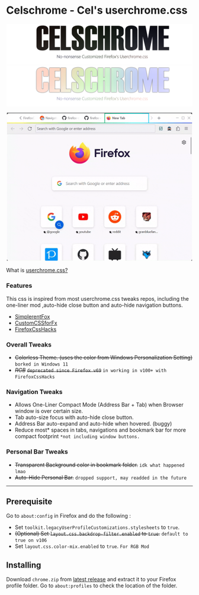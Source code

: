 # Celschrome - Cel's userchrome.css  

![Main](assets/showcase/title-light.png#gh-light-mode-only)
![Main2](assets/showcase/title-dark2.png#gh-dark-mode-only)  

<p align="center">
  <picture>
    <source media="(prefers-color-scheme: dark)" srcset="assets/darkwindow.gif" width="300">
    <img src="assets/lightwindow.gif" width="500">
  </picture>
</p>

What is [userchrome.css?](https://www.userchrome.org/)

### Features

This css is inspired from most userchrome.css tweaks repos, including the one-liner mod ,auto-hide close button and auto-hide navigation buttons.

- [SimplerentFox](https://github.com/migueravila/SimplerentFox)  
- [CustomCSSforFx](https://github.com/Aris-t2/CustomCSSforFx)  
- [FirefoxCssHacks](https://github.com/MrOtherGuy/firefox-csshacks)

### Overall Tweaks

- ~~Colorless Theme. (uses the color from Windows Personalization Setting)~~ `borked in Windows 11`
- ~~*RGB*~~ ~~`deprecated since Firefox v69`~~ `in working in v100+ with FirefoxCssHacks`

### Navigation Tweaks  

- Allows One-Liner Compact Mode (Address Bar + Tab) when Browser window is over certain size.
- Tab auto-size focus with auto-hide close button.
- Address Bar auto-expand and auto-hide when hovered. (buggy)  
- Reduce most* spaces in tabs, navigations and bookmark bar for more compact footprint `*not including window buttons.`  

### Personal Bar Tweaks  

- ~~Transparent Background color in bookmark folder.~~ `idk what happened lmao`  
- ~~Auto-Hide Personal Bar.~~ `dropped support, may readded in the future`

---

## Prerequisite  

Go to `about:config` in Firefox and do the following :  

- Set `toolkit.legacyUserProfileCustomizations.stylesheets` to `true`.  
- ~~(Optional) Set `layout.css.backdrop-filter.enabled` to `true`.~~ `default to true on v106`  
- Set `layout.css.color-mix.enabled` to `true`. `For RGB Mod`  

## Installing  

Download `chrome.zip` from [latest release](https://github.com/koushiroue/celschrome/releases/latest) and extract it to your Firefox profile folder.
Go to `about:profiles` to check the location of the folder.
